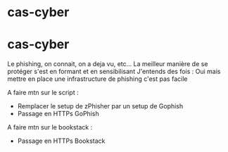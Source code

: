 # cas-cyber
# cas-cyber
Le phishing, on connait, on a deja vu, etc...
La meilleur manière de se protéger s'est en formant et en sensibilisant
J'entends des fois : Oui mais mettre en place une infrastructure de phishing c'est pas facile

A faire mtn sur le script :

- Remplacer le setup de zPhisher par un setup de Gophish
- Passage en HTTPs GoPhish

A faire mtn sur le bookstack :

- Passage en HTTPs Bookstack